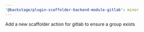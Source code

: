 ```yaml
---
'@backstage/plugin-scaffolder-backend-module-gitlab': minor
---
```


Add a new scaffolder action for gitlab to ensure a group exists

